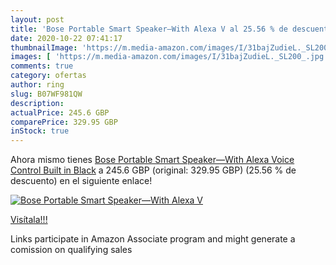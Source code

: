 ```yaml
---
layout: post
title: 'Bose Portable Smart Speaker—With Alexa V al 25.56 % de descuento'
date: 2020-10-22 07:41:17
thumbnailImage: 'https://m.media-amazon.com/images/I/31bajZudieL._SL200_.jpg'
images: [ 'https://m.media-amazon.com/images/I/31bajZudieL._SL200_.jpg' ]
comments: true
category: ofertas
author: ring
slug: B07WF981QW
description:
actualPrice: 245.6 GBP
comparePrice: 329.95 GBP
inStock: true
---
```


Ahora mismo tienes [Bose Portable Smart Speaker—With Alexa Voice Control Built in  Black](https://www.amazon.co.uk/dp/B07WF981QW/?tag=tolees0a-21) a 245.6 GBP (original: 329.95 GBP) (25.56 %  de descuento) en el siguiente enlace!

[![Bose Portable Smart Speaker—With Alexa V](https://m.media-amazon.com/images/I/31bajZudieL._SL200_.jpg)](https://www.amazon.co.uk/dp/B07WF981QW/?tag=tolees0a-21)

[Visítala!!!](https://www.amazon.co.uk/dp/B07WF981QW/?tag=tolees0a-21)

Links participate in Amazon Associate program and might generate a comission on qualifying sales
